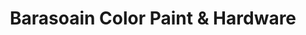---
title: "Barasoain Color Paint & Hardware"
url: /malolos/barasoain-color-paint-und-hardware/
shop: Eisenwaren
---